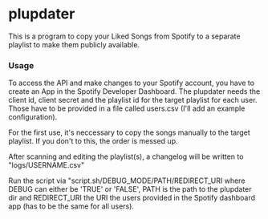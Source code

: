 # plupdater

This is a program to copy your Liked Songs from Spotify to a separate playlist to make them publicly available.

### Usage

To access the API and make changes to your Spotify account, you have to create an App in the Spotify Developer Dashboard.
The plupdater needs the client id, client secret and the playlist id for the target playlist for each user. Those have to be provided in a file called users.csv (I'll add an example configuration).

For the first use, it's neccessary to copy the songs manually to the target playlist. If you don't to this, the order is messed up.

After scanning and editing the playlist(s), a changelog will be written to "logs/USERNAME.csv"

Run the script via "script.sh/DEBUG_MODE/PATH/REDIRECT_URI where DEBUG can either be 'TRUE' or 'FALSE', PATH is the path to the plupdater dir and REDIRECT_URI the URI the users provided in the Spotify dashboard app (has to be the same for all users).

